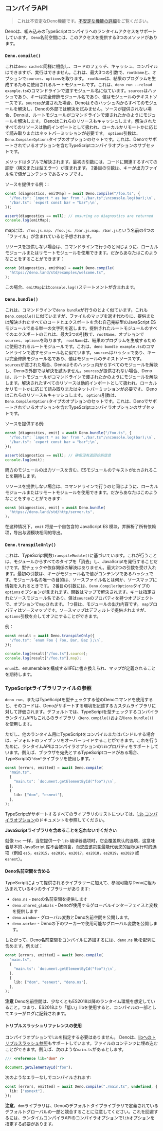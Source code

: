 ## コンパイラAPI

> これは不安定なDeno機能です。[不安定な機能の詳細](stability.md)をご覧ください。

Denoは、組み込みのTypeScriptコンパイラへのランタイムアクセスをサポートしています。 `Deno`名前空間には、このアクセスを提供する3つのメソッドがあります。

### `Deno.compile()`

これは`deno cacheと`同様に機能し、コードのフェッチ、キャッシュ、コンパイルはできますが、実行はできません。これは、最大3つの引数で、`rootName`と、オプションで`sources`、`options`を取ります。 `rootName`は、結果のプログラムを生成するために使用されるルートモジュールです。これは、`deno run --reload example.ts`のコマンドラインで渡すモジュール名に似ています。`sources`はハッシュであり、キーは完全修飾モジュール名であり、値はモジュールのテキストソースです。`sources`が渡された場合、Denoはそのハッシュ内からすべてのモジュールを解決し、Denoの外部では解決を試みません。ソースが提供されない場合、Denoは、ルートモジュールがコマンドラインで渡されたかのようにモジュールを解決します。 Denoはこれらのリソースもキャッシュします。解決されたすべてのリソースは動的インポートとして扱われ、ローカルかリモートかに応じて読み取りまたはネットパーミッションが必要です。 `options`引数は、`Deno.CompilerOptions`タイプのオプションのセットです。これは、Denoでサポートされているオプションを含むTypeScriptコンパイラオプションのサブセットです。

メソッドはタプルで解決されます。最初の引数には、コードに関連するすべての診断（構文または型エラー）が含まれます。 2番目の引数は、キーが出力ファイル名で値がコンテンツであるマップです。

ソースを提供する例：:

```ts
const [diagnostics, emitMap] = await Deno.compile("/foo.ts", {
  "/foo.ts": `import * as bar from "./bar.ts";\nconsole.log(bar);\n`,
  "/bar.ts": `export const bar = "bar";\n`,
});

assert(diagnostics == null); // ensuring no diagnostics are returned
console.log(emitMap);
```

mapには、`/foo.js.map`、`/foo.js`、`/bar.js.map`、`/bar.js`という名前の4つの「ファイル」が含まれていると予想されます。

リソースを提供しない場合は、コマンドラインで行うのと同じように、ローカルモジュールまたはリモートモジュールを使用できます。だからあなたはこのようなことをすることができます：

```ts
const [diagnostics, emitMap] = await Deno.compile(
  "https://deno.land/std/examples/welcome.ts",
);
```

この場合、`emitMap`には`console.log()`ステートメントが含まれます。

### `Deno.bundle()`

これは、コマンドラインで`deno bundle`が行うのとよく似ています。これも`Deno.compile()`に似ていますが、ファイルのマップを返す代わりに、提供または解決されたすべてのコードとエクスポートを含む自己完結型のJavaScript ESモジュールである単一の文字列を返します。提供されたルートモジュールのすべてのエクスポートのこれは、最大3つの引数で、`rootName`、オプションで`sources`、`options`を取ります。 `rootName`は、結果のプログラムを生成するために使用されるルートモジュールです。これは、`deno bundle example.ts`のコマンドラインで渡すモジュール名に似ています。`sources`はハッシュであり、キーは完全修飾モジュール名であり、値はモジュールのテキストソースです。`sources`が渡された場合、Denoはそのハッシュ内からすべてのモジュールを解決し、Denoの外部では解決を試みません。`sources`が提供されない場合、Denoは、ルートモジュールがコマンドラインで渡されたかのようにモジュールを解決します。解決されたすべてのリソースは動的インポートとして扱われ、ローカルかリモートかに応じて読み取りまたはネットパーミッションが必要です。 Denoはこれらのリソースもキャッシュします。 `options`引数は、`Deno.CompilerOptions`タイプのオプションのセットです。これは、Denoでサポートされているオプションを含むTypeScriptコンパイラオプションのサブセットです。

ソースを提供する例:

```ts
const [diagnostics, emit] = await Deno.bundle("/foo.ts", {
  "/foo.ts": `import * as bar from "./bar.ts";\nconsole.log(bar);\n`,
  "/bar.ts": `export const bar = "bar";\n`,
});

assert(diagnostics == null); // 确保没有返回诊断信息
console.log(emit);
```

両方のモジュールの出力ソースを含む、ESモジュールのテキストが`出力`されることを期待します。

リソースを提供しない場合は、コマンドラインで行うのと同じように、ローカルモジュールまたはリモートモジュールを使用できます。だからあなたはこのようなことをすることができます:

```ts
const [diagnostics, emit] = await Deno.bundle(
  "https://deno.land/std/http/server.ts",
);
```

在这种情况下，`emit` 将是一个自包含的 JavaScript ES 模块，并解析了所有依赖项，导出与源模块相同的导出。

### `Deno.transpileOnly()`

これは、TypeScript関数`transpileModule()`に基づいています。これが行うことは、モジュールからすべてのタイプを「消去」し、JavaScriptを発行することだけです。型チェックや依存関係の解決はありません。最大2つの引数を受け入れます。最初の引数は、キーがモジュール名で値がコンテンツであるハッシュです。モジュール名の唯一の目的は、ソースファイル名とは何か、ソースマップに情報を入れるときです。 2番目の引数には、`Deno.CompilerOptions`タイプの`options`オプションが含まれます。関数はマップで解決されます。キーは指定されたソースモジュール名であり、値は`source`のプロパティを持つオブジェクトで、オプションで`map`されます。 1つ目は、モジュールの出力内容です。 `map`プロパティはソースマップです。ソースマップはデフォルトで提供されますが、`options`引数を介してオフにすることができます。

例：

```ts
const result = await Deno.transpileOnly({
  "/foo.ts": `enum Foo { Foo, Bar, Baz };\n`,
});

console.log(result["/foo.ts"].source);
console.log(result["/foo.ts"].map);
```

`enum`は、enumerableを構成するIIFEに書き換えられ、マップが定義されることを期待します。

### TypeScriptライブラリファイルの参照

`deno run`、またはTypeScriptを型チェックする他のDenoコマンドを使用すると、そのコードは、Denoがサポートする環境を記述するカスタムライブラリに対して評価されます。デフォルトでは、TypeScriptを型チェックするコンパイラランタイムAPIもこれらのライブラリ（`Deno.compile()`および`Deno.bundle()`）を使用します。

ただし、他のランタイム用にTypeScriptをコンパイルまたはバンドルする場合は、デフォルトのライブラリをオーバーライドすることができます。これを行うために、ランタイムAPIはコンパイラオプションの`lib`プロパティをサポートしています。例えば、ブラウザを宛先とするTypeScriptコードがある場合、TypeScriptの`"dom"`ライブラリを使用します。:

```ts
const [errors, emitted] = await Deno.compile(
  "main.ts",
  {
    "main.ts": `document.getElementById("foo");\n`,
  },
  {
    lib: ["dom", "esnext"],
  },
);
```

TypeScriptがサポートするすべてのライブラリのリストについては、[`lib` コンパイラオプション](https://www.typescriptlang.org/docs/handbook/compiler-options.html)のドキュメントを参照してください。

**JavaScriptライブラリを含めることを忘れないでください**

就像 `tsc` 一样，当您提供一个 `lib` 编译器选项时，它会覆盖默认的选项，这意味着基本的 JavaScript 库不会被包含，而您应该包含最能代表您的目标运行时的选项（例如 `es5`，`es2015`，`es2016`，`es2017`，`es2018`，`es2019`，`es2020` 或 `esnext`）。

#### Deno名前空間を含める

TypeScriptによって提供されるライブラリーに加えて、参照可能なDenoに組み込まれている4つのライブラリーがあります:

- `deno.ns` - `Deno`の名前空間を提供します
- `deno.shared_globals` - Denoが使用するグローバルインターフェイスと変数を提供します
- `deno.window` - グローバル変数とDeno名前空間を公開します。
- `deno.worker` - Denoの下のワーカーで使用可能なグローバル変数を公開します。

したがって、Deno名前空間をコンパイルに追加するには、`deno.ns` libを配列に含めます。例えば：

```ts
const [errors, emitted] = await Deno.compile(
  "main.ts",
  {
    "main.ts": `document.getElementById("foo");\n`,
  },
  {
    lib: ["dom", "esnext", "deno.ns"],
  },
);
```

**注意** Deno名前空間は、少なくともES2018以降のランタイム環境を想定していること。つまり、ES2018より「低い」libを使用すると、コンパイルの一部としてエラーがログに記録されます。

#### トリプルスラッシュリファレンスの使用

コンパイラオプションで`lib`を指定する必要はありません。 Denoは、[libへのトリプルスラッシュ参照](https://www.typescriptlang.org/docs/handbook/triple-slash-directives.html#-reference-lib-)もサポートしています。ファイルのコンテンツに埋め込むことができます。例えば、次のような`main.ts`があるとします。

```ts
/// <reference lib="dom" />

document.getElementById("foo");
```

次のようなエラーなしでコンパイルされます:

```ts
const [errors, emitted] = await Deno.compile("./main.ts", undefined, {
  lib: ["esnext"],
});
```

**注意**，`dom`ライブラリは、Denoのデフォルトタイプライブラリで定義されているデフォルトグローバルの一部と競合することに注意してください。これを回避するには、ランタイムコンパイラAPIのコンパイラオプションで`lib`オプションを指定する必要があります。
